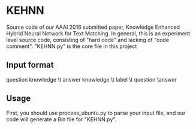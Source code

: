 # KEHNN
Source code of our AAAI 2016 submitted paper, Knowledge Enhanced Hybrid Neural Network for Text Matching.
In general, this is an experiment level source code, consisting of "hard code" and lacking of "code comment". "KEHNN.py" is the core file in this project

## Input format
question knowledge \t answer knowledge \t label \t question \answer

## Usage
First, you should use process_ubuntu.py to parse your input file, and our code will generate a Bin file for "KEHNN.py".
